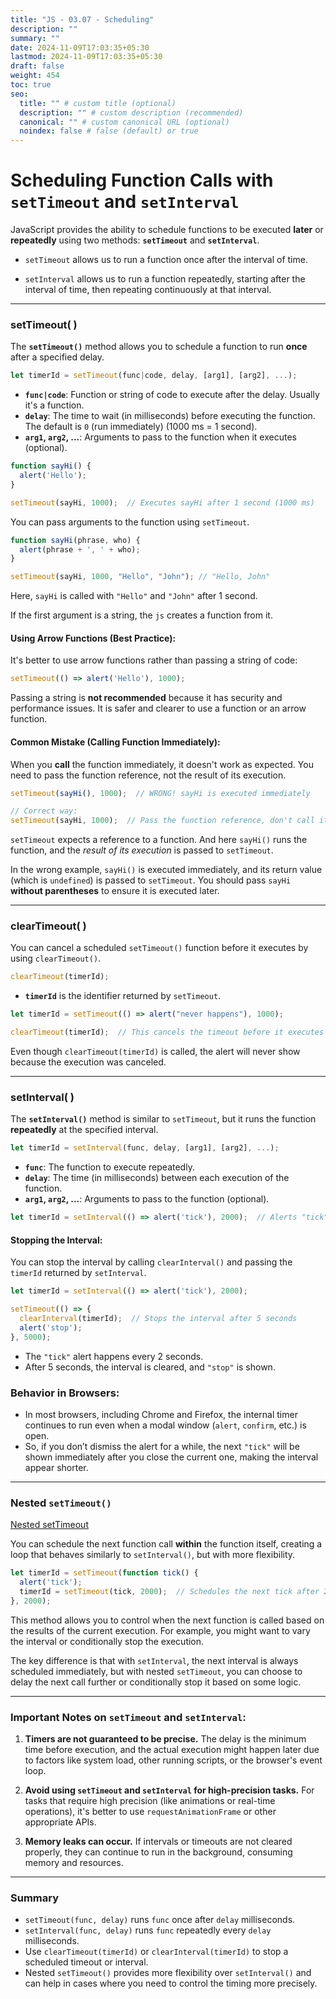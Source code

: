 ```yaml
---
title: "JS - 03.07 - Scheduling"
description: ""
summary: ""
date: 2024-11-09T17:03:35+05:30
lastmod: 2024-11-09T17:03:35+05:30
draft: false
weight: 454
toc: true
seo:
  title: "" # custom title (optional)
  description: "" # custom description (recommended)
  canonical: "" # custom canonical URL (optional)
  noindex: false # false (default) or true
---
```



# Scheduling Function Calls with `setTimeout` and `setInterval`

JavaScript provides the ability to schedule functions to be executed **later** or **repeatedly** using two methods: **`setTimeout`** and **`setInterval`**. 

- `setTimeout` allows us to run a function once after the interval of time.

- `setInterval` allows us to run a function repeatedly, starting after the interval of time, then repeating continuously at that interval.

---

### **setTimeout( )**

The **`setTimeout()`** method allows you to schedule a function to run **once** after a specified delay.
```js
let timerId = setTimeout(func|code, delay, [arg1], [arg2], ...);
```

- **`func|code`**: Function or string of code to execute after the delay. Usually it's a function.
- **`delay`**: The time to wait (in milliseconds) before executing the function. The default is `0` (run immediately) (1000 ms = 1 second).
- **`arg1`, `arg2`, ...**: Arguments to pass to the function when it executes (optional).

```js
function sayHi() {
  alert('Hello');
}

setTimeout(sayHi, 1000);  // Executes sayHi after 1 second (1000 ms)
```


You can pass arguments to the function using `setTimeout`.
```js
function sayHi(phrase, who) {
  alert(phrase + ', ' + who);
}

setTimeout(sayHi, 1000, "Hello", "John"); // "Hello, John"
```

Here, `sayHi` is called with `"Hello"` and `"John"` after 1 second.

If the first argument is a string, the `js` creates a function from it.

#### **Using Arrow Functions (Best Practice):**

It's better to use arrow functions rather than passing a string of code:

```js
setTimeout(() => alert('Hello'), 1000);
```

Passing a string is **not recommended** because it has security and performance issues. It is safer and clearer to use a function or an arrow function.

#### **Common Mistake (Calling Function Immediately):**

When you **call** the function immediately, it doesn't work as expected. You need to pass the function reference, not the result of its execution.

```js
setTimeout(sayHi(), 1000);  // WRONG! sayHi is executed immediately

// Correct way:
setTimeout(sayHi, 1000);  // Pass the function reference, don't call it
```
`setTimeout` expects a reference to a function. And here `sayHi()` runs the function, and the _result of its execution_ is passed to `setTimeout`.

In the wrong example, `sayHi()` is executed immediately, and its return value (which is `undefined`) is passed to `setTimeout`. You should pass `sayHi` **without parentheses** to ensure it is executed later.

---

### **clearTimeout( )**

You can cancel a scheduled `setTimeout()` function before it executes by using `clearTimeout()`.

```js
clearTimeout(timerId);
```

- **`timerId`** is the identifier returned by `setTimeout`.

```js
let timerId = setTimeout(() => alert("never happens"), 1000);

clearTimeout(timerId);  // This cancels the timeout before it executes
```

Even though `clearTimeout(timerId)` is called, the alert will never show because the execution was canceled.

---

### **setInterval( )**

The **`setInterval()`** method is similar to `setTimeout`, but it runs the function **repeatedly** at the specified interval.

```js
let timerId = setInterval(func, delay, [arg1], [arg2], ...);
```

- **`func`**: The function to execute repeatedly.
- **`delay`**: The time (in milliseconds) between each execution of the function.
- **`arg1`, `arg2`, ...**: Arguments to pass to the function (optional).

```js
let timerId = setInterval(() => alert('tick'), 2000);  // Alerts "tick" every 2 seconds
```

#### **Stopping the Interval:**

You can stop the interval by calling `clearInterval()` and passing the `timerId` returned by `setInterval`.

```js
let timerId = setInterval(() => alert('tick'), 2000);

setTimeout(() => {
  clearInterval(timerId);  // Stops the interval after 5 seconds
  alert('stop');
}, 5000);
```
- The `"tick"` alert happens every 2 seconds.
- After 5 seconds, the interval is cleared, and `"stop"` is shown.

### **Behavior in Browsers:**
- In most browsers, including Chrome and Firefox, the internal timer continues to run even when a modal window (`alert`, `confirm`, etc.) is open.
- So, if you don’t dismiss the alert for a while, the next `"tick"` will be shown immediately after you close the current one, making the interval appear shorter.

---

### **Nested `setTimeout()`**

[Nested setTimeout](https://javascript.info/settimeout-setinterval#nested-settimeout) 

You can schedule the next function call **within** the function itself, creating a loop that behaves similarly to `setInterval()`, but with more flexibility.

```js
let timerId = setTimeout(function tick() {
  alert('tick');
  timerId = setTimeout(tick, 2000);  // Schedules the next tick after 2 seconds
}, 2000);
```

This method allows you to control when the next function is called based on the results of the current execution. For example, you might want to vary the interval or conditionally stop the execution.

The key difference is that with `setInterval`, the next interval is always scheduled immediately, but with nested `setTimeout`, you can choose to delay the next call further or conditionally stop it based on some logic.

---

### **Important Notes on `setTimeout` and `setInterval`:**

1. **Timers are not guaranteed to be precise.** The delay is the minimum time before execution, and the actual execution might happen later due to factors like system load, other running scripts, or the browser's event loop.
   
2. **Avoid using `setTimeout` and `setInterval` for high-precision tasks.** For tasks that require high precision (like animations or real-time operations), it's better to use `requestAnimationFrame` or other appropriate APIs.

3. **Memory leaks can occur.** If intervals or timeouts are not cleared properly, they can continue to run in the background, consuming memory and resources.

---

### **Summary**

- `setTimeout(func, delay)` runs `func` once after `delay` milliseconds.
- `setInterval(func, delay)` runs `func` repeatedly every `delay` milliseconds.
- Use `clearTimeout(timerId)` or `clearInterval(timerId)` to stop a scheduled timeout or interval.
- Nested `setTimeout()` provides more flexibility over `setInterval()` and can help in cases where you need to control the timing more precisely.
